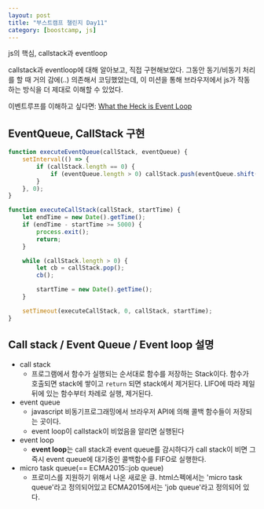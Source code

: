 ```yaml
---
layout: post
title: "부스트캠프 챌린지 Day11"
category: [boostcamp, js]
---
```


js의 핵심, callstack과 eventloop

callstack과 eventloop에 대해 알아보고, 직접 구현해보았다. 그동안 동기/비동기 처리를 할 때 거의 감에(..) 의존해서 코딩했었는데, 이 미션을 통해 브라우저에서 js가 작동하는 방식을 더 제대로 이해할 수 있었다.

이벤트루프를 이해하고 싶다면: [What the Heck is Event Loop](https://www.youtube.com/watch?v=8aGhZQkoFbQ)

## EventQueue, CallStack 구현

```js
function executeEventQueue(callStack, eventQueue) {
    setInterval(() => {
        if (callStack.length == 0) {
            if (eventQueue.length > 0) callStack.push(eventQueue.shift());
        }
    }, 0);
}

function executeCallStack(callStack, startTime) {
    let endTime = new Date().getTime();
    if (endTime - startTime >= 5000) {
        process.exit();
        return;
    }

    while (callStack.length > 0) {
        let cb = callStack.pop();
        cb();

        startTime = new Date().getTime();
    }

    setTimeout(executeCallStack, 0, callStack, startTime);
}
```

## Call stack / Event Queue / Event loop 설명

-   call stack
    -   프로그램에서 함수가 실행되는 순서대로 함수를 저장하는 Stack이다. 함수가 호출되면 stack에 쌓이고 `return` 되면 stack에서 제거된다. LIFO에 따라 제일 뒤에 있는 함수부터 차례로 실행, 제거된다.
-   event queue
    -   javascript 비동기프로그래밍에서 브라우저 API에 의해 콜백 함수들이 저장되는 곳이다.
    -   event loop이 callstack이 비었음을 알리면 실행된다
-   event loop
    -   **event loop**는 call stack과 event queue를 감시하다가 call stack이 비면 그 즉시 event queue에 대기중인 콜백함수를 FIFO로 실행한다.
-   micro task queue(== ECMA2015::job queue)
    -   프로미스를 지원하기 위해서 나온 새로운 큐. html스펙에서는 'micro task queue'라고 정의되어있고 ECMA2015에서는 'job queue'라고 정의되어 있다.
